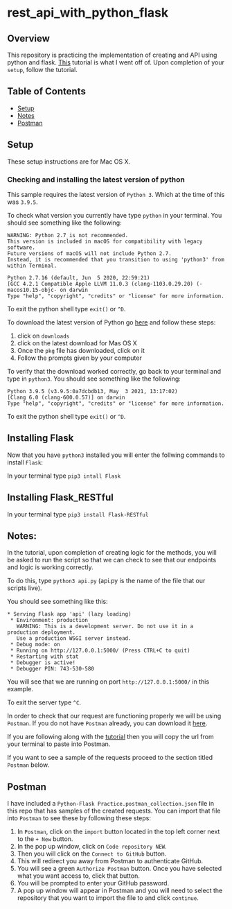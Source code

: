# rest_api_with_python_flask

## Overview

This repository is practicing the implementation of creating and API using python and flask. [This](https://medium.com/duomly-blockchain-online-courses/how-to-create-a-simple-rest-api-with-python-and-flask-in-5-minutes-94bb88f74a23) tutorial is what I went off of. Upon completion of your `setup`, follow the tutorial.

## Table of Contents
  - [Setup](#setup)
  - [Notes](#notes)
  - [Postman](#postman)


## Setup
These setup instructions are for Mac OS X.

### Checking and installing the latest version of python

This sample requires the latest version of `Python 3`. Which at the time of this was `3.9.5`.

To check what version you currently have type `python` in your terminal. You should see something like the following:

```
WARNING: Python 2.7 is not recommended.
This version is included in macOS for compatibility with legacy software.
Future versions of macOS will not include Python 2.7.
Instead, it is recommended that you transition to using 'python3' from within Terminal.

Python 2.7.16 (default, Jun  5 2020, 22:59:21)
[GCC 4.2.1 Compatible Apple LLVM 11.0.3 (clang-1103.0.29.20) (-macos10.15-objc- on darwin
Type "help", "copyright", "credits" or "license" for more information.
```

To exit the python shell type `exit()` or `^D`.

To download the latest version of Python go [here](https://www.python.org/) and follow these steps:
1. click on `downloads`
2. click on the latest download for Mas OS X
3. Once the `pkg` file has downloaded, click on it
4. Follow the prompts given by your computer

To verify that the download worked correctly, go back to your terminal and type in `python3`. You should see something like the following:

```
Python 3.9.5 (v3.9.5:0a7dcbdb13, May  3 2021, 13:17:02)
[Clang 6.0 (clang-600.0.57)] on darwin
Type "help", "copyright", "credits" or "license" for more information.
```

To exit the python shell type `exit()` or `^D`.

## Installing Flask

Now that you have `python3` installed you will enter the follwing commands to install `Flask`:

In your terminal type `pip3 intall Flask`

## Installing Flask_RESTful

In your terminal type `pip3 install Flask-RESTful`

## Notes:

In the tutorial, upon completion of creating logic for the methods, you will be asked to run the script so that we can check to see that our endpoints and logic is working correctly. 

To do this, type `python3 api.py` (api.py is the name of the file that our scripts live).

You should see something like this:

```
* Serving Flask app 'api' (lazy loading)
 * Environment: production
   WARNING: This is a development server. Do not use it in a production deployment.
   Use a production WSGI server instead.
 * Debug mode: on
 * Running on http://127.0.0.1:5000/ (Press CTRL+C to quit)
 * Restarting with stat
 * Debugger is active!
 * Debugger PIN: 743-530-580
 ```
 
 You will see that we are running on port `http://127.0.0.1:5000/` in this example. 
 
 To exit the server type `^C`.
 
 In order to check that our request are functioning properly we will be using `Postman`. If you do not have `Postman` already, you can download it [here](https://www.postman.com/product/rest-client/).
 
 If you are following along with the [tutorial](https://medium.com/duomly-blockchain-online-courses/how-to-create-a-simple-rest-api-with-python-and-flask-in-5-minutes-94bb88f74a23) then you will copy the url from your terminal to paste into Postman.
 
 If you want to see a sample of the requests proceed to the section titled `Postman` below.
 
 ## Postman
 
 I have included a `Python-Flask Practice.postman_collection.json` file in this repo that has samples of the created requests. You can import that file into `Postman` to see these by following these steps:
 1. In `Postman`, click on the `import` button located in the top left corner next to the `+ New` button.
 2. In the pop up window, click on `Code repository NEW`.
 3. Then you will click on the `Connect to GitHub` button.
 4. This will redirect you away from Postman to authenticate GitHub.
 5. You will see a green `Authorize Postman` button. Once you have selected what you want access to, click that button.
 6. You will be prompted to enter your GitHub password.
 7. A pop up window will appear in Postman and you will need to select the repository that you want to import the file to and click `continue`.
